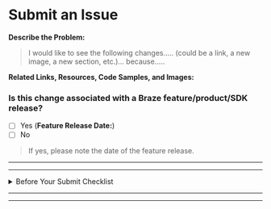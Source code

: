 # Submit an Issue
**Describe the Problem:**
> I would like to see the following changes..... (could be a link, a new image, a new section, etc.)... because.....


**Related Links, Resources, Code Samples, and Images:**



### Is this change associated with a Braze feature/product/SDK release?
- [ ] Yes (__Feature Release Date:__)
- [ ] No

> If yes, please note the date of the feature release.

---
---

<details>
<summary>Before Your Submit Checklist</summary>

- [ ] Fill out the relevant items under __Submit an Issue__ above.
- [ ] [Label](https://github.com/Appboy/braze-docs/issues/labels) this issue.
- [ ] Assign this issue to either yourself, the Braze Technical Writers (@Timothy-Kim and @KellieHawks), or to another appropriate person. _If you do not assign anyone to an issue, your issue may be closed or left uncompleted._
</details>


---
---

<!-- Thanks for filling me out! If you have any thoughts on how to improve this template, please file an issue or reach out to @Timothy-Kim or @KellieHawks. -->
